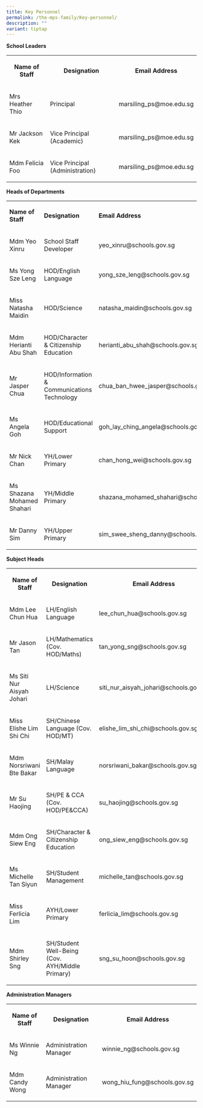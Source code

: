 ```yaml
---
title: Key Personnel
permalink: /the-mps-family/Key-personnel/
description: ""
variant: tiptap
---
```

<p><strong>School Leaders</strong>
</p>
<table>
<tbody>
<tr>
<th rowspan="1" colspan="1">
<p>Name of Staff</p>
</th>
<th rowspan="1" colspan="1">
<p>Designation</p>
</th>
<th rowspan="1" colspan="1">
<p>Email Address</p>
</th>
</tr>
<tr>
<td rowspan="1" colspan="1">
<p>Mrs Heather Thio</p>
</td>
<td rowspan="1" colspan="1">
<p>Principal</p>
</td>
<td rowspan="1" colspan="1">
<p>marsiling_ps@moe.edu.sg</p>
</td>
</tr>
<tr>
<td rowspan="1" colspan="1">
<p>Mr Jackson Kek</p>
</td>
<td rowspan="1" colspan="1">
<p>Vice Principal (Academic)</p>
</td>
<td rowspan="1" colspan="1">
<p>marsiling_ps@moe.edu.sg</p>
</td>
</tr>
<tr>
<td rowspan="1" colspan="1">
<p>Mdm Felicia Foo</p>
</td>
<td rowspan="1" colspan="1">
<p>Vice Principal (Administration)</p>
</td>
<td rowspan="1" colspan="1">
<p>marsiling_ps@moe.edu.sg</p>
</td>
</tr>
</tbody>
</table>
<p></p>
<p><strong>Heads of Departments</strong>
</p>
<table>
<tbody>
<tr>
<td rowspan="1" colspan="1">
<p><strong>Name of Staff</strong>
</p>
</td>
<td rowspan="1" colspan="1">
<p><strong>Designation</strong>
</p>
</td>
<td rowspan="1" colspan="1">
<p><strong>Email Address</strong>
</p>
</td>
</tr>
<tr>
<td rowspan="1" colspan="1">
<p>Mdm Yeo Xinru</p>
</td>
<td rowspan="1" colspan="1">
<p>School Staff Developer</p>
</td>
<td rowspan="1" colspan="1">
<p>yeo_xinru@schools.gov.sg</p>
</td>
</tr>
<tr>
<td rowspan="1" colspan="1">
<p>Ms Yong Sze Leng</p>
</td>
<td rowspan="1" colspan="1">
<p>HOD/English Language</p>
</td>
<td rowspan="1" colspan="1">
<p>yong_sze_leng@schools.gov.sg</p>
</td>
</tr>
<tr>
<td rowspan="1" colspan="1">
<p>Miss Natasha Maidin</p>
</td>
<td rowspan="1" colspan="1">
<p>HOD/Science</p>
</td>
<td rowspan="1" colspan="1">
<p>natasha_maidin@schools.gov.sg</p>
</td>
</tr>
<tr>
<td rowspan="1" colspan="1">
<p>Mdm Herianti Abu Shah</p>
</td>
<td rowspan="1" colspan="1">
<p>HOD/Character &amp; Citizenship Education</p>
</td>
<td rowspan="1" colspan="1">
<p>herianti_abu_shah@schools.gov.sg</p>
</td>
</tr>
<tr>
<td rowspan="1" colspan="1">
<p>Mr Jasper Chua</p>
</td>
<td rowspan="1" colspan="1">
<p>HOD/Information &amp; Communications Technology</p>
</td>
<td rowspan="1" colspan="1">
<p>chua_ban_hwee_jasper@schools.gov.sg</p>
</td>
</tr>
<tr>
<td rowspan="1" colspan="1">
<p>Ms Angela Goh</p>
</td>
<td rowspan="1" colspan="1">
<p>HOD/Educational Support</p>
</td>
<td rowspan="1" colspan="1">
<p>goh_lay_ching_angela@schools.gov.sg</p>
</td>
</tr>
<tr>
<td rowspan="1" colspan="1">
<p>Mr Nick Chan</p>
</td>
<td rowspan="1" colspan="1">
<p>YH/Lower Primary</p>
</td>
<td rowspan="1" colspan="1">
<p>chan_hong_wei@schools.gov.sg</p>
</td>
</tr>
<tr>
<td rowspan="1" colspan="1">
<p>Ms Shazana Mohamed Shahari</p>
</td>
<td rowspan="1" colspan="1">
<p>YH/Middle Primary</p>
</td>
<td rowspan="1" colspan="1">
<p>shazana_mohamed_shahari@schools.gov.sg</p>
</td>
</tr>
<tr>
<td rowspan="1" colspan="1">
<p>Mr Danny Sim</p>
</td>
<td rowspan="1" colspan="1">
<p>YH/Upper Primary</p>
</td>
<td rowspan="1" colspan="1">
<p>sim_swee_sheng_danny@schools.gov.sg</p>
</td>
</tr>
</tbody>
</table>
<p></p>
<p><strong>Subject Heads</strong>
</p>
<table>
<tbody>
<tr>
<th rowspan="1" colspan="1">
<p>Name of Staff</p>
</th>
<th rowspan="1" colspan="1">
<p>Designation</p>
</th>
<th rowspan="1" colspan="1">
<p>Email Address</p>
</th>
</tr>
<tr>
<td rowspan="1" colspan="1">
<p>Mdm Lee Chun Hua</p>
</td>
<td rowspan="1" colspan="1">
<p>LH/English Language</p>
</td>
<td rowspan="1" colspan="1">
<p>lee_chun_hua@schools.gov.sg</p>
</td>
</tr>
<tr>
<td rowspan="1" colspan="1">
<p>Mr Jason Tan</p>
</td>
<td rowspan="1" colspan="1">
<p>LH/Mathematics (Cov. HOD/Maths)</p>
</td>
<td rowspan="1" colspan="1">
<p>tan_yong_sng@schools.gov.sg</p>
</td>
</tr>
<tr>
<td rowspan="1" colspan="1">
<p>Ms Siti Nur Aisyah Johari</p>
</td>
<td rowspan="1" colspan="1">
<p>LH/Science</p>
</td>
<td rowspan="1" colspan="1">
<p>siti_nur_aisyah_johari@schools.gov.sg</p>
</td>
</tr>
<tr>
<td rowspan="1" colspan="1">
<p>Miss Elishe Lim Shi Chi</p>
</td>
<td rowspan="1" colspan="1">
<p>SH/Chinese Language (Cov. HOD/MT)</p>
</td>
<td rowspan="1" colspan="1">
<p>elishe_lim_shi_chi@schools.gov.sg</p>
</td>
</tr>
<tr>
<td rowspan="1" colspan="1">
<p>Mdm Norsriwani Bte Bakar</p>
</td>
<td rowspan="1" colspan="1">
<p>SH/Malay Language</p>
</td>
<td rowspan="1" colspan="1">
<p>norsriwani_bakar@schools.gov.sg</p>
</td>
</tr>
<tr>
<td rowspan="1" colspan="1">
<p>Mr Su Haojing</p>
</td>
<td rowspan="1" colspan="1">
<p>SH/PE &amp; CCA (Cov. HOD/PE&amp;CCA)</p>
</td>
<td rowspan="1" colspan="1">
<p>su_haojing@schools.gov.sg</p>
</td>
</tr>
<tr>
<td rowspan="1" colspan="1">
<p>Mdm Ong Siew Eng</p>
</td>
<td rowspan="1" colspan="1">
<p>SH/Character &amp; Citizenship Education</p>
</td>
<td rowspan="1" colspan="1">
<p>ong_siew_eng@schools.gov.sg</p>
</td>
</tr>
<tr>
<td rowspan="1" colspan="1">
<p>Ms Michelle Tan Siyun</p>
</td>
<td rowspan="1" colspan="1">
<p>SH/Student Management</p>
</td>
<td rowspan="1" colspan="1">
<p>michelle_tan@schools.gov.sg</p>
</td>
</tr>
<tr>
<td rowspan="1" colspan="1">
<p>Miss Ferlicia Lim</p>
</td>
<td rowspan="1" colspan="1">
<p>AYH/Lower Primary</p>
</td>
<td rowspan="1" colspan="1">
<p>ferlicia_lim@schools.gov.sg</p>
</td>
</tr>
<tr>
<td rowspan="1" colspan="1">
<p>Mdm Shirley Sng</p>
</td>
<td rowspan="1" colspan="1">
<p>SH/Student Well-Being (Cov. AYH/Middle Primary)</p>
</td>
<td rowspan="1" colspan="1">
<p>sng_su_hoon@schools.gov.sg</p>
</td>
</tr>
</tbody>
</table>
<p></p>
<p><strong>Administration Managers</strong>
</p>
<table>
<tbody>
<tr>
<th rowspan="1" colspan="1">
<p>Name of Staff</p>
</th>
<th rowspan="1" colspan="1">
<p>Designation</p>
</th>
<th rowspan="1" colspan="1">
<p>Email Address</p>
</th>
</tr>
<tr>
<td rowspan="1" colspan="1">
<p>Ms Winnie Ng</p>
</td>
<td rowspan="1" colspan="1">
<p>Administration Manager</p>
</td>
<td rowspan="1" colspan="1">
<p>winnie_ng@schools.gov.sg</p>
</td>
</tr>
<tr>
<td rowspan="1" colspan="1">
<p>Mdm Candy Wong</p>
</td>
<td rowspan="1" colspan="1">
<p>Administration Manager</p>
</td>
<td rowspan="1" colspan="1">
<p>wong_hiu_fung@schools.gov.sg</p>
</td>
</tr>
</tbody>
</table>
<p></p>